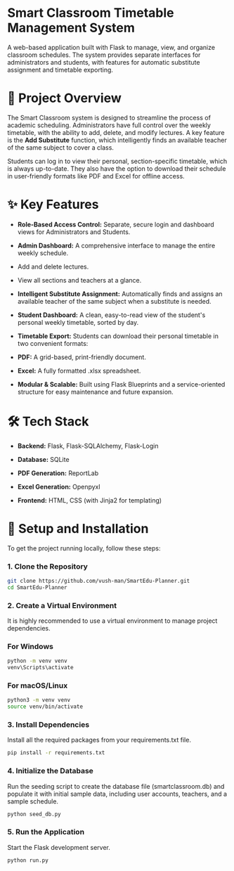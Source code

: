 # Smart Classroom Timetable Management System

A web-based application built with Flask to manage, view, and organize classroom schedules. The system provides separate interfaces for administrators and students, with features for automatic substitute assignment and timetable exporting.

# 📜 Project Overview
The Smart Classroom system is designed to streamline the process of academic scheduling. Administrators have full control over the weekly timetable, with the ability to add, delete, and modify lectures. A key feature is the **Add Substitute** function, which intelligently finds an available teacher of the same subject to cover a class.

Students can log in to view their personal, section-specific timetable, which is always up-to-date. They also have the option to download their schedule in user-friendly formats like PDF and Excel for offline access.

# ✨ Key Features
- **Role-Based Access Control:** Separate, secure login and dashboard views for Administrators and Students.

- **Admin Dashboard:** A comprehensive interface to manage the entire weekly schedule.

- Add and delete lectures.

- View all sections and teachers at a glance.

- **Intelligent Substitute Assignment:** Automatically finds and assigns an available teacher of the same subject when a substitute is needed.

- **Student Dashboard:** A clean, easy-to-read view of the student's personal weekly timetable, sorted by day.

- **Timetable Export:** Students can download their personal timetable in two convenient formats:

- **PDF:** A grid-based, print-friendly document.

- **Excel:** A fully formatted .xlsx spreadsheet.

- **Modular & Scalable:** Built using Flask Blueprints and a service-oriented structure for easy maintenance and future expansion.

# 🛠️ Tech Stack
- **Backend:** Flask, Flask-SQLAlchemy, Flask-Login

- **Database:** SQLite

- **PDF Generation:** ReportLab

- **Excel Generation:** Openpyxl

- **Frontend:** HTML, CSS (with Jinja2 for templating)

# 🚀 Setup and Installation
To get the project running locally, follow these steps:

### 1. Clone the Repository
```bash
git clone https://github.com/vush-man/SmartEdu-Planner.git
cd SmartEdu-Planner
```

### 2. Create a Virtual Environment
It is highly recommended to use a virtual environment to manage project dependencies.

### For Windows
```bash
python -m venv venv
venv\Scripts\activate
```

### For macOS/Linux
```bash
python3 -m venv venv
source venv/bin/activate
```

### 3. Install Dependencies
Install all the required packages from your requirements.txt file.
```bash
pip install -r requirements.txt
```

### 4. Initialize the Database
Run the seeding script to create the database file (smartclassroom.db) and populate it with initial sample data, including user accounts, teachers, and a sample schedule.
```bash
python seed_db.py
```

### 5. Run the Application
Start the Flask development server.
```bash
python run.py
```




